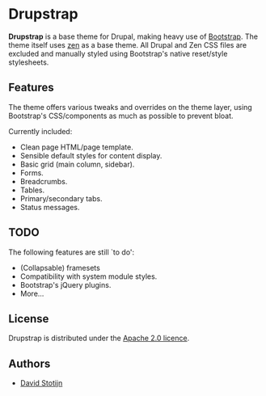 # Drupstrap

**Drupstrap** is a base theme for Drupal, making heavy use of
[Bootstrap](http://getbootstrap.com). The theme itself uses
[zen](https://drupal.org/project/zen) as a base theme.
All Drupal and Zen CSS files are excluded and manually styled using
Bootstrap's native reset/style stylesheets.

## Features

The theme offers various tweaks and overrides on the theme layer, using
Bootstrap's CSS/components as much as possible to prevent bloat.

Currently included:

* Clean page HTML/page template.
* Sensible default styles for content display. 
* Basic grid (main column, sidebar).
* Forms.
* Breadcrumbs.
* Tables.
* Primary/secondary tabs.
* Status messages.

## TODO

The following features are still `to do':

* (Collapsable) framesets
* Compatibility with system module styles.
* Bootstrap's jQuery plugins.
* More…

## License

Drupstrap is distributed under the 
[Apache 2.0 licence](https://github.com/dstotijn/drupstrap/blob/bs3/LICENSE).

## Authors

* [David Stotijn](https://github.com/dstotijn)
